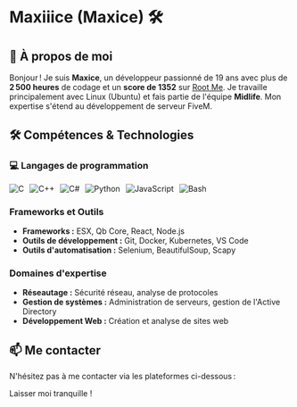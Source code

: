 # Maxiiice (Maxice) 🛠️

## 👋 À propos de moi

Bonjour ! Je suis **Maxice**, un développeur passionné de 19 ans avec plus de **2 500 heures** de codage et un **score de 1352** sur [Root Me](https://www.root-me.org/). Je travaille principalement avec Linux (Ubuntu) et fais partie de l'équipe **Midlife**. Mon expertise s'étend au développement de serveur FiveM.

## 🛠️ Compétences & Technologies

### 💻 Langages de programmation

<div style="display: flex; flex-wrap: wrap; gap: 10px;">
  <img src="https://img.shields.io/badge/C-555555?style=flat&logo=c&logoColor=white" alt="C">
  <img src="https://img.shields.io/badge/C++-00599C?style=flat&logo=c%2B%2B&logoColor=white" alt="C++">
  <img src="https://img.shields.io/badge/C%23-239120?style=flat&logo=c-sharp&logoColor=white" alt="C#">
  <img src="https://img.shields.io/badge/Python-3776AB?style=flat&logo=python&logoColor=white" alt="Python">
  <img src="https://img.shields.io/badge/JavaScript-F7DF1E?style=flat&logo=javascript&logoColor=black" alt="JavaScript">
  <img src="https://img.shields.io/badge/Bash-4EAA25?style=flat&logo=gnu-bash&logoColor=white" alt="Bash">
</div>

### Frameworks et Outils

- **Frameworks :** ESX, Qb Core, React, Node.js
- **Outils de développement :** Git, Docker, Kubernetes, VS Code
- **Outils d'automatisation :** Selenium, BeautifulSoup, Scapy

### Domaines d'expertise

- **Réseautage :** Sécurité réseau, analyse de protocoles
- **Gestion de systèmes :** Administration de serveurs, gestion de l'Active Directory
- **Développement Web :** Création et analyse de sites web

 

## 📫 Me contacter

N'hésitez pas à me contacter via les plateformes ci-dessous :

Laisser moi tranquille !
